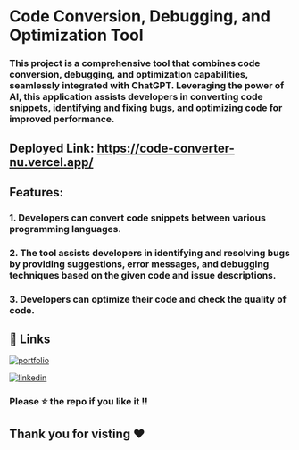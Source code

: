 
# Code Conversion, Debugging, and Optimization Tool


### This project is a comprehensive tool that combines code conversion, debugging, and optimization capabilities, seamlessly integrated with ChatGPT. Leveraging the power of AI, this application assists developers in converting code snippets, identifying and fixing bugs, and optimizing code for improved performance.

## Deployed Link: https://code-converter-nu.vercel.app/

## Features:

###  1. Developers can convert code snippets between various programming languages.
###  2. The tool assists developers in identifying and resolving bugs by providing suggestions, error messages, and debugging techniques based on the given code and issue descriptions.
### 3. Developers can optimize their code and check the quality of code.








## 🔗 Links
[![portfolio](https://img.shields.io/badge/my_portfolio-000?style=for-the-badge&logo=ko-fi&logoColor=white)](https://shubhangisaini205.github.io/)

[![linkedin](https://img.shields.io/badge/linkedin-0A66C2?style=for-the-badge&logo=linkedin&logoColor=white)](https://www.linkedin.com/in/shubhangi-saini/)


### Please ⭐ the repo if you like it !!

## Thank you for visting ❤️

